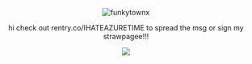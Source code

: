 <p align="center"> <img src="https://komarev.com/ghpvc/?username=funkytownx&label=Profile%20views!!&color=2D2D2D&style=square" alt="funkytownx" /> </p>
<p align="center"> hi check out rentry.co/IHATEAZURETIME to spread the msg or sign my strawpagee!!! </p>
<p align="center"> <img src="https://files.catbox.moe/7ju20o.jpg"/> </p>
